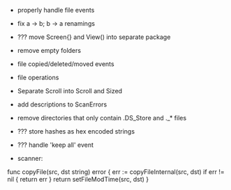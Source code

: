 * properly handle file events
* fix a -> b; b -> a renamings
* ??? move Screen{} and View() into separate package
* remove empty folders
* file copied/deleted/moved events
* file operations
* Separate Scroll into Scroll and Sized
* add descriptions to ScanErrors
* remove directories that only contain .DS_Store and ._* files
* ??? store hashes as hex encoded strings
* ??? handle 'keep all' event 

* scanner:

func copyFile(src, dst string) error {
	err := copyFileInternal(src, dst)
	if err != nil {
		return err
	}
	return setFileModTime(src, dst)
}

